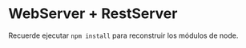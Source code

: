 # WebServer + RestServer


Recuerde ejecutar ```npm install``` para reconstruir los 
módulos de node.